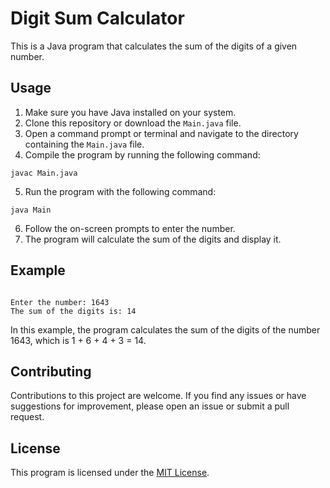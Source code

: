 <h1>Digit Sum Calculator</h1>

<p>This is a Java program that calculates the sum of the digits of a given number.</p>

<h2>Usage</h2>

<ol>
  <li>Make sure you have Java installed on your system.</li>
  <li>Clone this repository or download the <code>Main.java</code> file.</li>
  <li>Open a command prompt or terminal and navigate to the directory containing the <code>Main.java</code> file.</li>
  <li>Compile the program by running the following command:</li>
</ol>

<pre><code>javac Main.java</code></pre>

<ol start="5">
  <li>Run the program with the following command:</li>
</ol>

<pre><code>java Main</code></pre>

<ol start="6">
  <li>Follow the on-screen prompts to enter the number.</li>
  <li>The program will calculate the sum of the digits and display it.</li>
</ol>

<h2>Example</h2>

<pre><code>
Enter the number: 1643
The sum of the digits is: 14
</code></pre>

<p>In this example, the program calculates the sum of the digits of the number 1643, which is 1 + 6 + 4 + 3 = 14.</p>

<h2>Contributing</h2>

<p>Contributions to this project are welcome. If you find any issues or have suggestions for improvement, please open an issue or submit a pull request.</p>

<h2>License</h2>

<p>This program is licensed under the <a href="LICENSE">MIT License</a>.</p>
